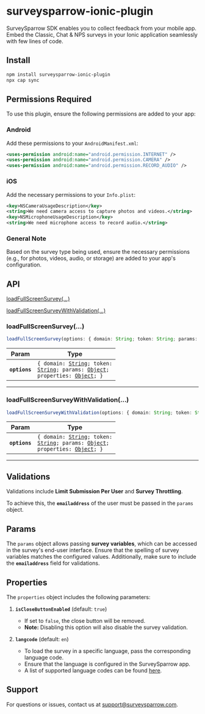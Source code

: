 # surveysparrow-ionic-plugin

SurveySparrow SDK enables you to collect feedback from your mobile app. Embed the Classic, Chat & NPS surveys in your Ionic application seamlessly with few lines of code.

## Install

```bash
npm install surveysparrow-ionic-plugin
npx cap sync
```

## Permissions Required

To use this plugin, ensure the following permissions are added to your app:

### Android

Add these permissions to your `AndroidManifest.xml`:

```xml
<uses-permission android:name="android.permission.INTERNET" />
<uses-permission android:name="android.permission.CAMERA" />
<uses-permission android:name="android.permission.RECORD_AUDIO" />
```

### iOS

Add the necessary permissions to your `Info.plist`:

```xml
<key>NSCameraUsageDescription</key>
<string>We need camera access to capture photos and videos.</string>
<key>NSMicrophoneUsageDescription</key>
<string>We need microphone access to record audio.</string>
```

### General Note

Based on the survey type being used, ensure the necessary permissions (e.g., for photos, videos, audio, or storage) are added to your app's configuration.

## API

  [loadFullScreenSurvey(...)](#loadfullscreensurvey)
  
  [loadFullScreenSurveyWithValidation(...)](#loadfullscreensurveywithvalidation)

### loadFullScreenSurvey(...)

```typescript
loadFullScreenSurvey(options: { domain: String; token: String; params: Object; properties: Object; }) => Promise<void>
```

| Param         | Type                                                                                                                                                                        |
| ------------- | --------------------------------------------------------------------------------------------------------------------------------------------------------------------------- |
| **`options`** | <code>{ domain: <a href="#string">String</a>; token: <a href="#string">String</a>; params: <a href="#object">Object</a>; properties: <a href="#object">Object</a>; }</code> |

--------------------

### loadFullScreenSurveyWithValidation(...)

```typescript
loadFullScreenSurveyWithValidation(options: { domain: String; token: String; params: Object; properties: Object; }) => Promise<void>
```

| Param         | Type                                                                                                                                                                        |
| ------------- | --------------------------------------------------------------------------------------------------------------------------------------------------------------------------- |
| **`options`** | <code>{ domain: <a href="#string">String</a>; token: <a href="#string">String</a>; params: <a href="#object">Object</a>; properties: <a href="#object">Object</a>; }</code> |
--------------------

## Validations  

Validations include **Limit Submission Per User** and **Survey Throttling**.  

To achieve this, the **`emailaddress`** of the user must be passed in the `params` object.  

## Params  

The `params` object allows passing **survey variables**, which can be accessed in the survey's end-user interface. Ensure that the spelling of survey variables matches the configured values. Additionally, make sure to include the **`emailaddress`** field for validations.  

## Properties  

The `properties` object includes the following parameters:  

1. **`isCloseButtonEnabled`** (default: `true`)  
   - If set to `false`, the close button will be removed.  
   - **Note:** Disabling this option will also disable the survey validation.  

2. **`langcode`** (default: `en`)  
   - To load the survey in a specific language, pass the corresponding language code.  
   - Ensure that the language is configured in the SurveySparrow app.  
   - A list of supported language codes can be found [here](https://docs.google.com/document/d/1cmmWJQba8B3UkV6g5m93DgpenVojclzeOB0mdn-rlrg/edit?usp=sharing).  


## Support
For questions or issues, contact us at [support@surveysparrow.com](mailto:support@surveysparrow.com).